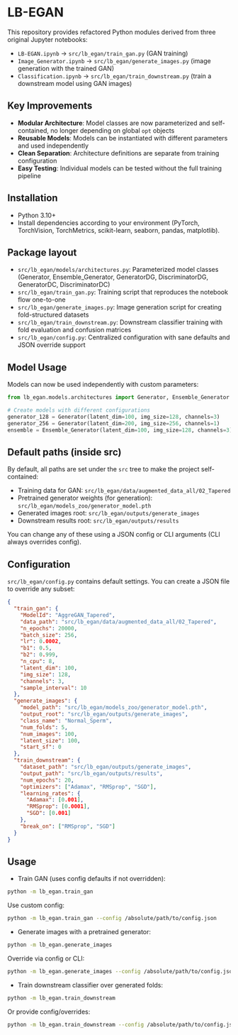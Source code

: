 # LB-EGAN

This repository provides refactored Python modules derived from three original Jupyter notebooks:

- `LB-EGAN.ipynb` → `src/lb_egan/train_gan.py` (GAN training)
- `Image_Generator.ipynb` → `src/lb_egan/generate_images.py` (image generation with the trained GAN)
- `Classification.ipynb` → `src/lb_egan/train_downstream.py` (train a downstream model using GAN images)

## Key Improvements

- **Modular Architecture**: Model classes are now parameterized and self-contained, no longer depending on global `opt` objects
- **Reusable Models**: Models can be instantiated with different parameters and used independently
- **Clean Separation**: Architecture definitions are separate from training configuration
- **Easy Testing**: Individual models can be tested without the full training pipeline

## Installation

- Python 3.10+
- Install dependencies according to your environment (PyTorch, TorchVision, TorchMetrics, scikit-learn, seaborn, pandas, matplotlib).

## Package layout

- `src/lb_egan/models/architectures.py`: Parameterized model classes (Generator, Ensemble_Generator, GeneratorDG, DiscriminatorDG, GeneratorDC, DiscriminatorDC)
- `src/lb_egan/train_gan.py`: Training script that reproduces the notebook flow one-to-one
- `src/lb_egan/generate_images.py`: Image generation script for creating fold-structured datasets
- `src/lb_egan/train_downstream.py`: Downstream classifier training with fold evaluation and confusion matrices
- `src/lb_egan/config.py`: Centralized configuration with sane defaults and JSON override support

## Model Usage

Models can now be used independently with custom parameters:

```python
from lb_egan.models.architectures import Generator, Ensemble_Generator

# Create models with different configurations
generator_128 = Generator(latent_dim=100, img_size=128, channels=3)
generator_256 = Generator(latent_dim=200, img_size=256, channels=1)
ensemble = Ensemble_Generator(latent_dim=100, img_size=128, channels=3)
```

## Default paths (inside src)

By default, all paths are set under the `src` tree to make the project self-contained:

- Training data for GAN: `src/lb_egan/data/augmented_data_all/02_Tapered`
- Pretrained generator weights (for generation): `src/lb_egan/models_zoo/generator_model.pth`
- Generated images root: `src/lb_egan/outputs/generate_images`
- Downstream results root: `src/lb_egan/outputs/results`

You can change any of these using a JSON config or CLI arguments (CLI always overrides config).

## Configuration

`src/lb_egan/config.py` contains default settings. You can create a JSON file to override any subset:

```json
{
  "train_gan": {
    "ModelId": "AggreGAN_Tapered",
    "data_path": "src/lb_egan/data/augmented_data_all/02_Tapered",
    "n_epochs": 20000,
    "batch_size": 256,
    "lr": 0.0002,
    "b1": 0.5,
    "b2": 0.999,
    "n_cpu": 8,
    "latent_dim": 100,
    "img_size": 128,
    "channels": 3,
    "sample_interval": 10
  },
  "generate_images": {
    "model_path": "src/lb_egan/models_zoo/generator_model.pth",
    "output_root": "src/lb_egan/outputs/generate_images",
    "class_name": "Normal_Sperm",
    "num_folds": 5,
    "num_images": 100,
    "latent_size": 100,
    "start_sf": 0
  },
  "train_downstream": {
    "dataset_path": "src/lb_egan/outputs/generate_images",
    "output_path": "src/lb_egan/outputs/results",
    "num_epochs": 20,
    "optimizers": ["Adamax", "RMSprop", "SGD"],
    "learning_rates": {
      "Adamax": [0.001],
      "RMSprop": [0.0001],
      "SGD": [0.001]
    },
    "break_on": ["RMSprop", "SGD"]
  }
}
```

## Usage

- Train GAN (uses config defaults if not overridden):
```bash
python -m lb_egan.train_gan
```
Use custom config:
```bash
python -m lb_egan.train_gan --config /absolute/path/to/config.json
```

- Generate images with a pretrained generator:
```bash
python -m lb_egan.generate_images
```
Override via config or CLI:
```bash
python -m lb_egan.generate_images --config /absolute/path/to/config.json --output_root "src/lb_egan/outputs/generate_images"
```

- Train downstream classifier over generated folds:
```bash
python -m lb_egan.train_downstream
```
Or provide config/overrides:
```bash
python -m lb_egan.train_downstream --config /absolute/path/to/config.json --dataset_path "src/lb_egan/outputs/generate_images"
```
